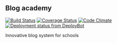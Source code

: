 ## Blog academy

[![Build Status](https://travis-ci.org/psiskova/blog-academy.svg)](https://travis-ci.org/psiskova/blog-academy)
[![Coverage Status](https://coveralls.io/repos/psiskova/blog-academy/badge.svg?branch=master&service=github)](https://coveralls.io/github/psiskova/blog-academy?branch=master)
[![Code Climate](https://codeclimate.com/github/psiskova/blog-academy/badges/gpa.svg)](https://codeclimate.com/github/psiskova/blog-academy)
[![Deployment status from DeployBot](https://patricia.deploybot.com/badge/88313866047014/48986.svg)](http://deploybot.com)

Innovative blog system for schools
